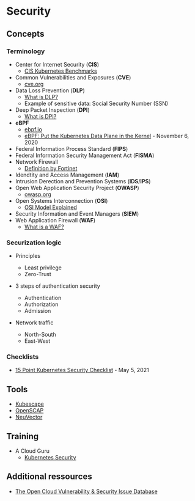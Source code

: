 # Security

## Concepts

### Terminology

* Center for Internet Security (**CIS**)
  * [CIS Kubernetes Benchmarks](https://www.cisecurity.org/benchmark/kubernetes)
* Common Vulnerabilities and Exposures (**CVE**)
  * [cve.org](https://www.cve.org/)
* Data Loss Prevention (**DLP**)
  * [What is DLP?](https://www.imperva.com/learn/data-security/data-loss-prevention-dlp/)
  * Example of sensitive data: Social Security Number (SSN)
* Deep Packet Inspection (**DPI**)
  * [What is DPI?](https://www.fortinet.com/resources/cyberglossary/dpi-deep-packet-inspection)
* **eBPF**
  * [ebpf.io](https://ebpf.io/)
  * [eBPF: Put the Kubernetes Data Plane in the Kernel](https://thenewstack.io/ebpf-put-the-kubernetes-data-plane-in-the-kernel/) - November 6, 2020
* Federal Information Process Standard (**FIPS**)
* Federal Information Security Management Act (**FISMA**)
* Network Firewall
  * [Definition by Fortinet](https://www.fortinet.com/resources/cyberglossary/firewall)
* Idendtity and Access Management (**IAM**)
* Intrusion Derection and Prevention Systems (**IDS**/**IPS**)
* Open Web Application Security Project (**OWASP**)
  * [owasp.org](https://owasp.org/)
* Open Systems Interconnection (**OSI**)
  * [OSI Model Explained](https://www.youtube.com/watch?v=LANW3m7UgWs&t=13s)
* Security Information and Event Managers (**SIEM**)
* Web Application Firewall (**WAF**)
  * [What is a WAF?](https://www.cloudflare.com/learning/ddos/glossary/web-application-firewall-waf/)

### Securization logic

* Principles
  * Least privilege
  * Zero-Trust

* 3 steps of authentication security
  * Authentication
  * Authorization
  * Admission

* Network traffic
  * North-South
  * East-West

### Checklists

* [15 Point Kubernetes Security Checklist](https://containerjournal.com/editorial-calendar/rsa/15-point-kubernetes-security-checklist/) - May 5, 2021

## Tools

* [Kubescape](https://github.com/kubescape/kubescape)
* [OpenSCAP](https://www.open-scap.org/)
* [NeuVector](./neuvector.md)

## Training

* A Cloud Guru
  * [Kubernetes Security](https://learn.acloud.guru/course/7d2c29e7-cdb2-4f44-8744-06332f47040e/dashboard)

## Additional ressources

* [The Open Cloud Vulnerability & Security Issue Database](https://www.cloudvulndb.org/)
